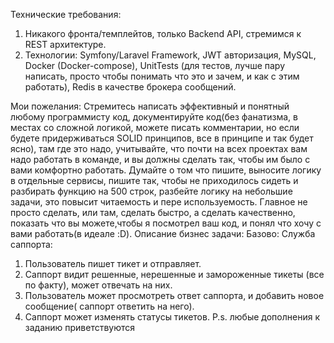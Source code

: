 Технические требования:
1) Никакого фронта/темплейтов, только Backend API, стремимся к REST
   архитектуре.
2) Технологии:
   Symfony/Laravel Framework, JWT авторизация, MySQL, Docker
   (Docker-compose), UnitTests (для тестов, лучше пару написать, просто чтобы
   понимать что это и зачем, и как с этим работать), Redis в качестве
   брокера сообщений.

Мои пожелания:
Стремитесь написать эффективный и понятный любому программисту код,
документируйте код(без фанатизма, в местах со сложной логикой, можете писать
комментарии, но если будете придерживаться SOLID принципов, все в принципе
и так будет ясно), там где это надо, учитывайте, что почти на всех проектах вам
надо работать в команде, и вы должны сделать так, чтобы им было с вами
комфортно работать. Думайте о том что пишите, выносите логику в отдельные
сервисы, пишите так, чтобы не приходилось сидеть и разбирать функцию на 500
строк, разбейте логику на небольшие задачи, это повысит читаемость и пере
используемость. Главное не просто сделать, или там, сделать быстро, а сделать
качественно, показать что вы можете,чтобы я посмотрел ваш код, и понял что
хочу с вами работать(в идеале :D).
Описание бизнес задачи:
Базово:
Служба саппорта:
1) Пользователь пишет тикет и отправляет.
2) Саппорт видит решенные, нерешенные и замороженные тикеты (все по
   факту), может отвечать на них.
3) Пользователь может просмотреть ответ саппорта, и добавить новое
   сообщение( саппорт ответить на него).
4) Саппорт может изменять статусы тикетов.
   P.s. любые дополнения к заданию приветствуются
